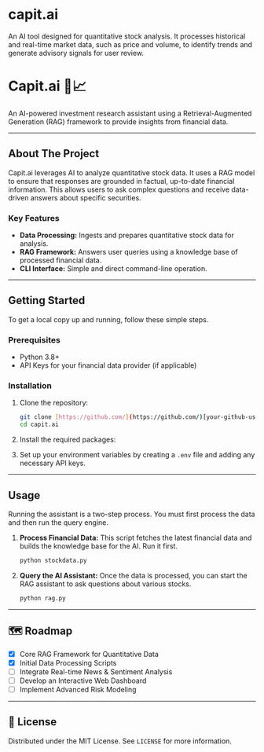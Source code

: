 # capit.ai
An AI tool designed for quantitative stock analysis. It processes historical and real-time market data, such as price and volume, to identify trends and generate advisory signals for user review.

# Capit.ai 🤖📈

An AI-powered investment research assistant using a Retrieval-Augmented Generation (RAG) framework to provide insights from financial data.

---

## About The Project

Capit.ai leverages AI to analyze quantitative stock data. It uses a RAG model to ensure that responses are grounded in factual, up-to-date financial information. This allows users to ask complex questions and receive data-driven answers about specific securities.

### Key Features
* **Data Processing:** Ingests and prepares quantitative stock data for analysis.
* **RAG Framework:** Answers user queries using a knowledge base of processed financial data.
* **CLI Interface:** Simple and direct command-line operation.

---

## Getting Started

To get a local copy up and running, follow these simple steps.

### Prerequisites
* Python 3.8+
* API Keys for your financial data provider (if applicable)

### Installation

1.  Clone the repository:
    ```sh
    git clone [https://github.com/](https://github.com/)[your-github-username]/capit.ai.git
    cd capit.ai
    ```

2.  Install the required packages:

3.  Set up your environment variables by creating a `.env` file and adding any necessary API keys.

---

## Usage

Running the assistant is a two-step process. You must first process the data and then run the query engine.

1.  **Process Financial Data:**
    This script fetches the latest financial data and builds the knowledge base for the AI. Run it first.
    ```sh
    python stockdata.py
    ```

2.  **Query the AI Assistant:**
    Once the data is processed, you can start the RAG assistant to ask questions about various stocks.
    ```sh
    python rag.py
    ```

---

## 🗺️ Roadmap

* [x] Core RAG Framework for Quantitative Data
* [x] Initial Data Processing Scripts
* [ ] Integrate Real-time News & Sentiment Analysis
* [ ] Develop an Interactive Web Dashboard
* [ ] Implement Advanced Risk Modeling

---

## 📄 License

Distributed under the MIT License. See `LICENSE` for more information.
